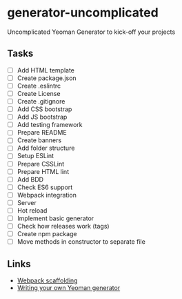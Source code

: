 # generator-uncomplicated
Uncomplicated Yeoman Generator to kick-off your projects

## Tasks
- [ ] Add HTML template
- [ ] Create package.json
- [ ] Create .eslintrc
- [ ] Create License
- [ ] Create .gitignore
- [ ] Add CSS bootstrap
- [ ] Add JS bootstrap
- [ ] Add testing framework
- [ ] Prepare README
- [ ] Create banners
- [ ] Add folder structure
- [ ] Setup ESLint
- [ ] Prepare CSSLint
- [ ] Prepare HTML lint
- [ ] Add BDD
- [ ] Check ES6 support
- [ ] Webpack integration
- [ ] Server
- [ ] Hot reload
- [ ] Implement basic generator
- [ ] Check how releases work (tags)
- [ ] Create npm package
- [ ] Move methods in constructor to separate file

## Links
*   [Webpack scaffolding](https://webpack.js.org/guides/scaffolding/)
*   [Writing your own Yeoman generator](https://yeoman.io/authoring/index.html)
